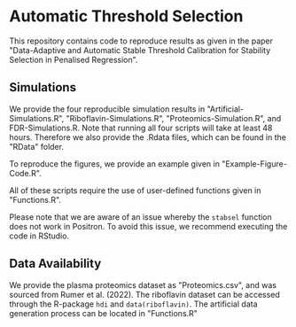 # Automatic Threshold Selection
 
This repository contains code to reproduce results as given in the paper "Data-Adaptive and Automatic Stable Threshold Calibration for Stability Selection in Penalised Regression". 

## Simulations
We provide the four reproducible simulation results in "Artificial-Simulations.R", "Riboflavin-Simulations.R", "Proteomics-Simulation.R", and FDR-Simulations.R. Note that running all four scripts will take at least 48 hours. Therefore we also provide the .Rdata files, which can be found in the "RData" folder.

To reproduce the figures, we provide an example given in "Example-Figure-Code.R".

All of these scripts require the use of user-defined functions given in "Functions.R".

Please note that we are aware of an issue whereby the `stabsel` function does not work in Positron. To avoid this issue, we recommend executing the code in RStudio.


## Data Availability

We provide the plasma proteomics dataset as "Proteomics.csv", and was sourced from Rumer et al. (2022). The riboflavin dataset can be accessed through the R-package `hdi` and `data(riboflavin)`. The artificial data generation process can be located in "Functions.R"
